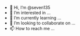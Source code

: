 - 👋 Hi, I’m @seven135
- 👀 I’m interested in ...
- 🌱 I’m currently learning ...
- 💞️ I’m looking to collaborate on ...
- 📫 How to reach me ...

<!---
seven135/seven135 is a ✨ special ✨ reposit
ory because its `README.md` (this file) appears on your GitHub profile.
You can click the Preview link to take a look at your changes.
--->
